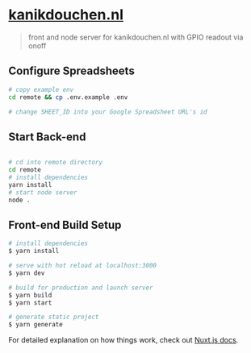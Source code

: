 # [kanikdouchen.nl](https://kanikdouchen.nl)

> front and node server for kanikdouchen.nl with GPIO readout via onoff

## Configure Spreadsheets

``` bash
# copy example env
cd remote && cp .env.example .env

# change SHEET_ID into your Google Spreadsheet URL's id

```

## Start Back-end

``` bash

# cd into remote directory
cd remote
# install dependencies
yarn install
# start node server
node .

```


## Front-end Build Setup

``` bash
# install dependencies
$ yarn install

# serve with hot reload at localhost:3000
$ yarn dev

# build for production and launch server
$ yarn build
$ yarn start

# generate static project
$ yarn generate
```

For detailed explanation on how things work, check out [Nuxt.js docs](https://nuxtjs.org).
